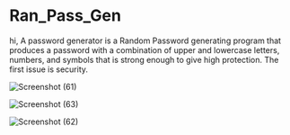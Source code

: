# Ran_Pass_Gen
hi,
A password generator is a Random Password generating program that produces a password with a combination of upper and lowercase letters, numbers, and symbols that is strong enough to give high protection. The first issue is security.

![Screenshot (61)](https://user-images.githubusercontent.com/71726952/142728059-33b7aa1c-7b64-4eb1-a872-f2dc605fb54e.png)
 
![Screenshot (63)](https://user-images.githubusercontent.com/71726952/142728281-552c96ae-051b-46f5-9d32-65f10f449c8f.png)

![Screenshot (62)](https://user-images.githubusercontent.com/71726952/142728110-253227b7-7224-4377-ae56-a6ceb571bd48.png)

